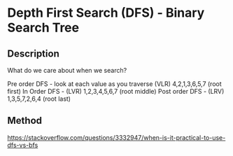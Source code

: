 # Depth First Search (DFS) - Binary Search Tree


## Description
What do we care about when we search? 

Pre order DFS - look at each value as you traverse (VLR) 4,2,1,3,6,5,7 (root first)
In Order DFS - (LVR) 1,2,3,4,5,6,7 (root middle)
Post order DFS - (LRV) 1,3,5,7,2,6,4 (root last)

## Method

https://stackoverflow.com/questions/3332947/when-is-it-practical-to-use-dfs-vs-bfs